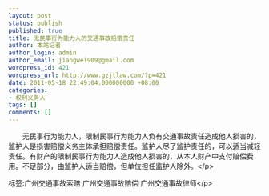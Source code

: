 ```yaml
---
layout: post
status: publish
published: true
title: 无民事行为能力人的交通事故赔偿责任
author: 本站记者
author_login: admin
author_email: jiangwei909@gmail.com
wordpress_id: 421
wordpress_url: http://www.gzjtlaw.com/?p=421
date: 2011-05-18 22:49:04.000000000 +08:00
categories:
- 权利义务人
tags: []
comments: []
---
```

<p>　　无民事行为能力人，限制民事行为能力人负有交通事故责任造成他人损害的，监护人是损害赔偿义务主体承担赔偿责任。监护人尽了监护责任的，可以适当减轻责任。有财产的限制民事行为能力人造成他人损害的，从本人财产中支付赔偿费用。不足部分，由监护人适当赔偿，但单位担任监护人除外。<&#47;p><br&#47;><p>标签:广州交通事故索赔 广州交通事故赔偿 广州交通事故律师<&#47;p>
